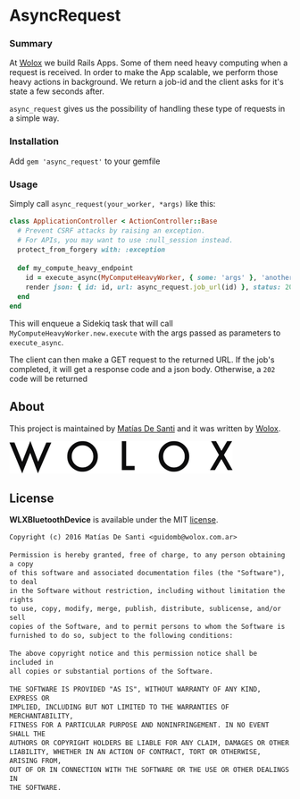 # AsyncRequest

### Summary
At [Wolox](http://www.wolox.com.ar) we build Rails Apps. Some of them need heavy computing when a request is received. In order to make the App scalable, we perform those heavy actions in background. We return a job-id and the client asks for it's state a few seconds after.

`async_request` gives us the possibility of handling these type of requests in a simple way.

### Installation

Add `gem 'async_request'` to your gemfile

### Usage

Simply call `async_request(your_worker, *args)` like this:

``` ruby
class ApplicationController < ActionController::Base
  # Prevent CSRF attacks by raising an exception.
  # For APIs, you may want to use :null_session instead.
  protect_from_forgery with: :exception

  def my_compute_heavy_endpoint
    id = execute_async(MyComputeHeavyWorker, { some: 'args' }, 'another arg')
    render json: { id: id, url: async_request.job_url(id) }, status: 202
  end
end
```
This will enqueue a Sidekiq task that will call `MyComputeHeavyWorker.new.execute` with the args passed as parameters to `execute_async`.

The client can then make a GET request to the returned URL. If the job's completed, it will get a response code and a json body. Otherwise, a `202` code will be returned


## About ##

This project is maintained by [Matías De Santi](https://github.com/mdesanti) and it was written by [Wolox](http://www.wolox.com.ar).

![Wolox](https://raw.githubusercontent.com/Wolox/press-kit/master/logos/logo_banner.png)


## License

**WLXBluetoothDevice** is available under the MIT [license](https://raw.githubusercontent.com/mdesanti/async-requests/master/LICENSE).

    Copyright (c) 2016 Matías De Santi <guidomb@wolox.com.ar>

    Permission is hereby granted, free of charge, to any person obtaining a copy
    of this software and associated documentation files (the "Software"), to deal
    in the Software without restriction, including without limitation the rights
    to use, copy, modify, merge, publish, distribute, sublicense, and/or sell
    copies of the Software, and to permit persons to whom the Software is
    furnished to do so, subject to the following conditions:

    The above copyright notice and this permission notice shall be included in
    all copies or substantial portions of the Software.

    THE SOFTWARE IS PROVIDED "AS IS", WITHOUT WARRANTY OF ANY KIND, EXPRESS OR
    IMPLIED, INCLUDING BUT NOT LIMITED TO THE WARRANTIES OF MERCHANTABILITY,
    FITNESS FOR A PARTICULAR PURPOSE AND NONINFRINGEMENT. IN NO EVENT SHALL THE
    AUTHORS OR COPYRIGHT HOLDERS BE LIABLE FOR ANY CLAIM, DAMAGES OR OTHER
    LIABILITY, WHETHER IN AN ACTION OF CONTRACT, TORT OR OTHERWISE, ARISING FROM,
    OUT OF OR IN CONNECTION WITH THE SOFTWARE OR THE USE OR OTHER DEALINGS IN
    THE SOFTWARE.
